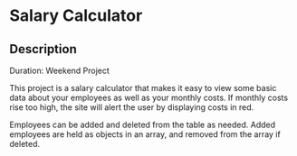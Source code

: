 # Salary Calculator

## Description

Duration: Weekend Project

This project is a salary calculator that makes it easy to view some basic data about your employees as well as your monthly costs. If monthly costs rise too high, the site will alert the user by displaying costs in red. 

Employees can be added and deleted from the table as needed. Added employees are held as objects in an array, and removed from the array if deleted. 


